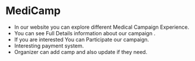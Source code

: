 # MediCamp

<!-- 
## [Website live link]()

Click here for the projects live link: []() -->

* In our website you can explore different Medical Campaign Experience.
* You can see Full Details information about our campaign .
* If you are interested You can Participate our campaign.
* Interesting payment system.
* Organizer can add camp and also update if they need.
